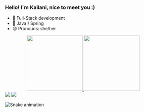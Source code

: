 ### Hello! I`m Kailani, nice to meet you :) 
- 🔭 Full-Stack development
- 🌱 Java / Spring
- 😄 Pronouns: she/her

<div align="center">
  <a href="https://github.com/kailaniesteves">
  <img height="180em" src="https://github-readme-stats.vercel.app/api?username=kailaniesteves&show_icons=true&theme=dracula&include_all_commits=true&count_private=true"/>
  <img height="180em" src="https://github-readme-stats.vercel.app/api/top-langs/?username=kailaniesteves&layout=compact&langs_count=7&theme=dracula"/>
</div>

<div>  
  <a href = "mailto:kailaniesteves@gmail.com"><img src="https://img.shields.io/badge/-Gmail-%23333?style=for-the-badge&logo=gmail&logoColor=white" target="_blank"></a>
  <a href="https://www.linkedin.com/in/kailani-esteves-barboza/" target="_blank"><img src="https://img.shields.io/badge/-LinkedIn-%230077B5?style=for-the-badge&logo=linkedin&logoColor=white" target="_blank"></a> 
 
  ![Snake animation](https://github.com/kailaniesteves/kailaniesteves/blob/output/github-contribution-grid-snake.svg)
 
</div>
